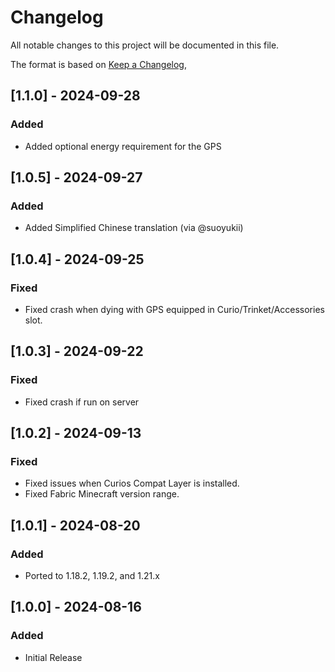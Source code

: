# Changelog

All notable changes to this project will be documented in this file.

The format is based on [Keep a Changelog](https://keepachangelog.com/en/1.1.0/),

## [1.1.0] - 2024-09-28

### Added
- Added optional energy requirement for the GPS

## [1.0.5] - 2024-09-27

### Added
- Added Simplified Chinese translation (via @suoyukii)

## [1.0.4] - 2024-09-25

### Fixed
- Fixed crash when dying with GPS equipped in Curio/Trinket/Accessories slot.

## [1.0.3] - 2024-09-22

### Fixed
- Fixed crash if run on server

## [1.0.2] - 2024-09-13

### Fixed

- Fixed issues when Curios Compat Layer is installed.
- Fixed Fabric Minecraft version range.

## [1.0.1] - 2024-08-20

### Added

- Ported to 1.18.2, 1.19.2, and 1.21.x

## [1.0.0] - 2024-08-16

### Added

- Initial Release